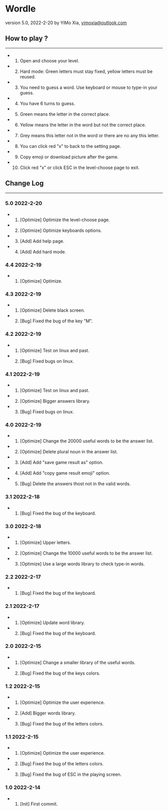 # Wordle

version 5.0, 2022-2-20 by YiMo Xia, <yimoxia@outlook.com>

## How to play ?

***

- 1. Open and choose your level. 
- 2. Hard mode: Green letters must stay fixed, yellow letters must be reused. 
- 3. You need to guess a word. Use keyboard or mouse to type-in your guess. 
- 4. You have 6 turns to guess. 
- 5. Green means the letter in the correct place. 
- 6. Yellow means the letter in the word but not the correct place. 
- 7. Grey means this letter not in the word or there are no any this letter. 
- 8. You can click red "x" to back to the setting page. 
- 9. Copy emoji or download picture after the game.
- 10. Click red "x" or click ESC in the level-choose page to exit.

## Change Log

***

### 5.0 2022-2-20

- 1. [Optimize] Optimize the level-choose page. 
- 2. [Optimize] Optimize keyboards options.
- 3. [Add] Add help page. 
- 4. [Add] Add hard mode.

### 4.4 2022-2-19

- 1. [Optimize] Optimize. 

### 4.3 2022-2-19

- 1. [Optimize] Delete black screen.
- 2. [Bug] Fixed the bug of the key "M".

### 4.2 2022-2-19

- 1. [Optimize] Test on linux and past.
- 2. [Bug] Fixed bugs on linux.

### 4.1 2022-2-19

- 1. [Optimize] Test on linux and past.
- 2. [Optimize] Bigger answers library.
- 3. [Bug] Fixed bugs on linux.

### 4.0 2022-2-19

- 1. [Optimize] Change the 20000 useful words to be the answer list.
- 2. [Optimize] Delete plural noun in the answer list.
- 3. [Add] Add "save game result as" option.
- 4. [Add] Add "copy game result emoji" option.
- 5. [Bug] Delete the answers thost not in the valid words.

### 3.1 2022-2-18

- 1. [Bug] Fixed the bug of the keyboard.

### 3.0 2022-2-18

- 1. [Optimize] Upper letters.
- 2. [Optimize] Change the 10000 useful words to be the answer list.
- 3. [Optimize] Use a large words library to check type-in words.

### 2.2 2022-2-17

- 1. [Bug] Fixed the bug of the keyboard.

### 2.1 2022-2-17

- 1. [Optimize] Update word library.
- 2. [Bug] Fixed the bug of the keyboard.

### 2.0 2022-2-15

- 1. [Optimize] Change a smaller library of the useful words.
- 2. [Bug] Fixed the bug of the keys colors.

### 1.2 2022-2-15

- 1. [Optimize] Optimize the user experience.
- 2. [Add] Bigger words library.
- 3. [Bug] Fixed the bug of the letters colors.

### 1.1 2022-2-15

- 1. [Optimize] Optimize the user experience.
- 2. [Bug] Fixed the bug of the letters colors.
- 3. [Bug] Fixed the bug of ESC in the playing screen.

### 1.0 2022-2-14

- 1. [Init] First commit.
